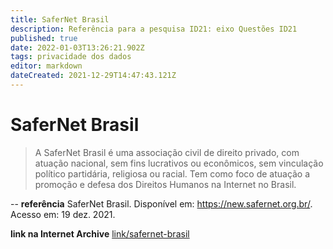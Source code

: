 ```yaml
---
title: SaferNet Brasil
description: Referência para a pesquisa ID21: eixo Questões ID21
published: true
date: 2022-01-03T13:26:21.902Z
tags: privacidade dos dados
editor: markdown
dateCreated: 2021-12-29T14:47:43.121Z
---
```


# SaferNet Brasil 

> A SaferNet Brasil é uma associação civil de direito privado, com atuação nacional, sem fins lucrativos ou econômicos, sem vinculação político partidária, religiosa ou racial. Tem como foco de atuação a promoção e defesa dos Direitos Humanos na Internet no Brasil.

--
**referência**
SaferNet Brasil. Disponível em: https://new.safernet.org.br/. Acesso em: 19 dez. 2021.

**link na Internet Archive**
[link/safernet-brasil](https://web.archive.org/web/20211206235733/https://new.safernet.org.br/)